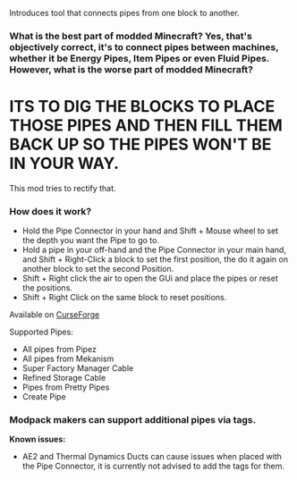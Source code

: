 Introduces tool that connects pipes from one block to another.

### What is the best part of modded Minecraft? Yes, that's objectively correct, it's to connect pipes between machines, whether it be Energy Pipes, Item Pipes or even Fluid Pipes. However, what is the worse part of modded Minecraft?

# ITS TO DIG THE BLOCKS TO PLACE THOSE PIPES AND THEN FILL THEM BACK UP SO THE PIPES WON'T BE IN YOUR WAY.


This mod tries to rectify that.



### How does it work?
* Hold the Pipe Connector in your hand and Shift + Mouse wheel to set the depth you want the Pipe to go to.
* Hold a pipe in your off-hand and the Pipe Connector in your main hand, and Shift + Right-Click a block to set the first position, the do it again on another block to set the second Position.
* Shift + Right click the air to open the GUi and place the pipes or reset the positions.
* Shift + Right Click on the same block to reset positions.




Available on [CurseForge](https://www.curseforge.com/minecraft/mc-mods/pipe-connector)


Supported Pipes:
* All pipes from Pipez
* All pipes from Mekanism
* Super Factory Manager Cable
* Refined Storage Cable
* Pipes from Pretty Pipes
* Create Pipe

### **Modpack makers can support additional pipes via tags.**


**Known issues:**
* AE2 and Thermal Dynamics Ducts can cause issues when placed with the Pipe Connector, it is currently not advised to add the tags for them.